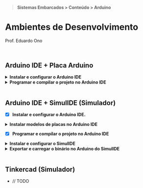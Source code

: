> #### Sistemas Embarcados > Conteúdo > Arduino

# Ambientes de Desenvolvimento

Prof. Eduardo Ono

<br>

## Arduino IDE + Placa Arduino

<details>
  <summary>
    <strong>Instalar e configurar o Arduino IDE</strong>
  </summary>
  <section markdown="1">

  * Baixar o Arduino IDE no site https://www.arduino.cc/en/software
    * OBS.: A versão estável (1.8.x) provavelmente será descontinuada em breve. Porém, a versão beta (2.0.x) consome ~800 MB de RAM, contra ~200 MB na versão estável.
  * Instalar o Arduino IDE
  * Na janela Preferences do Arduino IDE (`Menu` -> `File` -> `Preferences...`), especificar um diretório onde os projetos do Arduino serão armazenados (salvos).

    <img src="./figuras/arduino-ide-preferences.png" alt="img" width="480px">

  * Criar um novo projeto no Arduino IDE (<kbd>Ctrl + N</kbd>). Uma nova instância (janela) do Arduino IDE será aberta, caso já exista algum projeto aberto.
  * Conectar uma placa Arduino em uma porta USB do computador.
  * Selecionar uma das seguintes placas: Arduino Uno, Arduino Leonardo ou Arduino MEGA através do menu `Tools` -> `Board` -> `Arduino AVR Boards`.
  * Selecionar a porta do computador onde a placa foi concetada (por exemplo COM3) através no menu _Drop-Down_ na interface principal (na versão 2.0.x) ou através do menu `Tools` -> `Port` (na versão 1.8.x).

  </section>
</details>

<details>
  <summary>
    <strong>Programar e compilar o projeto no Arduino IDE</strong>
  </summary>
  <section markdown="1">

  * Criar um novo projeto no Arduino IDE (<kbd>Ctrl + N</kbd>). Uma nova instância (janela) do Arduino IDE será aberta, caso já exista algum projeto aberto.
  * Selecionar uma das seguintes placas: Arduino Uno, Arduino Leonardo ou Arduino MEGA através do menu `Tools` -> `Board` -> `Arduino AVR Boards`.
  * Incluir alguma biblioteca, caso necessário, através do `Library Manager`, na barra lateral esquerda (2.0.x) ou através do menu `Sketch` -> `Include Library` -> `Manage Libraries`.
  * Salvar (<kbd>Ctrl + S</kbd>) o projeto no diretório especificado na jalela `Preferences`. O nome do projeto é o nome do diretório que será criado no diretrório especificado. Por exemplo, caso o nome do projeto seja `Projeto`, será criado um diretório `Projeto`, com o arquivo (_sketch_) `Projeto.ino` dentro deste diretório.
  * Compilar o projeto através do botão `Verify` ou <kbd>Ctrl + R</kbd>.

  </section>
</details>

<br>

## Arduino IDE + SimulIDE (Simulador)

* [x] <strong>Instalar e configurar o Arduino IDE.</strong>

<details>
  <summary>
    <strong>Instalar modelos de placas no Arduino IDE</strong>
  </summary>
  <section markdown="1">

  * Caso esteja utilizando o Arduino IDE 1.8.x, ignorar esta etapa pois os modelos de placas Arduino já estão disponíveis para uso nessa versão.
  * Na barra lateral esquerda (Arduino IDE 2.0.x), clicar no botão `Boards Manager` e instalar a versão mais recente do _Arduino AVR Boards_ (by Arduino).

  </section>
</details>

* [x] <strong>Programar e compilar o projeto no Arduino IDE</strong>

<details>
  <summary>
    <strong>Instalar e configurar o SimulIDE</strong>
  </summary>
  <section markdown="1">

  * Baixar o SimulIDE no site https://www.simulide.com/p/downloads.html
  * Instalar o SimulIDE.

  </section>
</details>

<details>
  <summary>
    <strong>Exportar e carregar o binário no Arduino do SimulIDE</strong>
  </summary>
  <section markdown="1">

  * Após compilar o projeto no Arduino IDE, exportar o binário compilado através do menu `Sketch` -> `Export compiled Binary` ou pelo atalho <kbd>Ctrl + Alt + S</kbd>. Será criado um diretório `build` no diretório do projeto com o arquivo `.hex` em algum diretório mais interno.
  * No SimulIDE, após adicionar o Arduino no circuito e "montar" o restante do circuito, conforme a programação, clicar com o botão direito do mouse sobre o Arduino e selecionar a opção `Carregar firmware`. Localizar e selecionar o arquivo `.hex` exportado conforme a etapa anterior.

  </section>
</details>

<br>

## Tinkercad (Simulador)

* // TODO

<br>

